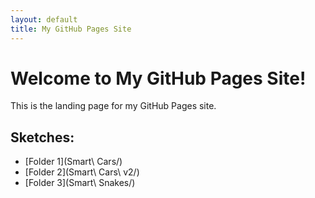 ```yaml
---
layout: default
title: My GitHub Pages Site
---
```

# Welcome to My GitHub Pages Site!

This is the landing page for my GitHub Pages site.

## Sketches:

- [Folder 1](Smart\ Cars/)
- [Folder 2](Smart\ Cars\ v2/)
- [Folder 3](Smart\ Snakes/)
